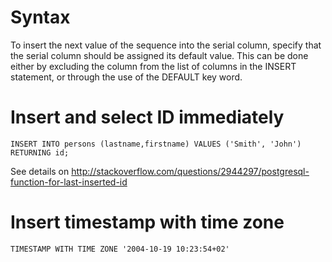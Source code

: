 # Syntax

To insert the next value of the sequence into the serial column, specify that the serial column
should be assigned its default value. This can be done either by excluding the column from the list of
columns in the INSERT statement, or through the use of the DEFAULT key word.

# Insert and select ID immediately

    INSERT INTO persons (lastname,firstname) VALUES ('Smith', 'John') RETURNING id;

See details on  <http://stackoverflow.com/questions/2944297/postgresql-function-for-last-inserted-id> 

# Insert timestamp with time zone

    TIMESTAMP WITH TIME ZONE '2004-10-19 10:23:54+02'
